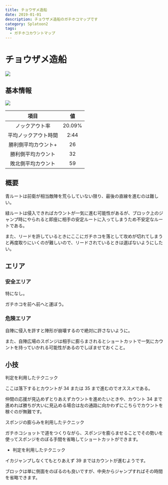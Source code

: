 ```yaml
---
title: チョウザメ造船
date: 2019-01-01
description: チョウザメ造船のガチホコマップです
category: Splatoon2
tags:
  - ガチホコカウントマップ
---
```


# チョウザメ造船

![](https://pbs.twimg.com/media/Ec3yYD7XoAAwcaH?format=png)

## 基本情報

![](https://pbs.twimg.com/media/EV-GbndXgAIDNNQ?format=png)

|         項目         |   値   |
| :------------------: | :----: |
|    ノックアウト率    | 20.09% |
| 平均ノックアウト時間 |  2:44  |
| 勝利側平均カウント+  |   26   |
|  勝利側平均カウント  |   32   |
|  敗北側平均カウント  |   59   |

## 概要

青ルートは前衛が相当敵陣を荒らしていない限り、最後の直線を進むのは難しい。

緑ルートは侵入できればカウントが一気に進む可能性があるが、ブロック上のジャンプ時にやられると即座に相手の安定ルートに入ってしまうため不安定なルートである。

また、リードを許しているときにここにガチホコを落として攻めが切れてしまうと再度取りにいくのが難しいので、リードされているときは選ばないようにしたい。

## エリア

### 安全エリア

特になし。

ガチホコを前へ前へと運ぼう。

### 危険エリア

自陣に侵入を許すと陣形が崩壊するので絶対に許さないように。

また、自陣広場のスポンジは相手に膨らまされるとショートカットで一気にカウントを持っていかれる可能性があるのでしぼませておくこと。

## 小技

判定を利用したテクニック

ここは落下するとカウントが 34 または 35 まで進むのでオススメである。

仲間の応援が見込めずとりあえずカウントを進めたいときや、カウント 34 まで進めれば勝ちが大いに見込める場合は左の通路に向かわずにこちらでカウントを稼ぐのが無難です。

スポンジの膨らみを利用したテクニック

ガチホコショットで道をつくりながら、スポンジを膨らませることでその勢いを使ってスポンジをのぼる手間を省略してショートカットができます。

- 判定を利用したテクニック

イカジャンプしなくてもとりあえず 39 まではカウントが進むようです。

ブロックは単に側面をのぼるのも良いですが、中央からジャンプすればその時間を省略できます。
